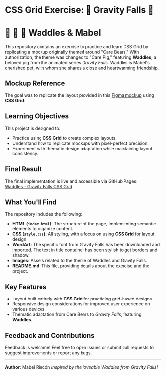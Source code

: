 # CSS Grid Exercise: :rainbow: Gravity Falls :rainbow:
# :pig: :sparkling_heart: :girl: Waddles & Mabel


This repository contains an exercise to practice and learn CSS Grid by replicating a mockup originally themed around "Care Bears." With authorization, the theme was changed to "Care Pig," featuring **Waddles**, a beloved pig from the animated series *Gravity Falls*. Waddles is Mabel's cherished pet, with whom she shares a close and heartwarming friendship.

## Mockup Reference

The goal was to replicate the layout provided in this [Figma mockup](https://www.figma.com/design/YKCHtJHfeCBGto7YsxWPOE/CSS-Grid---Care-Bears?node-id=0-1&p=f&t=vDFXergbsfDT0QIi-0) using **CSS Grid**.

## Learning Objectives

This project is designed to:

- Practice using **CSS Grid** to create complex layouts.
- Understand how to replicate mockups with pixel-perfect precision.
- Experiment with thematic design adaptation while maintaining layout consistency.

## Final Result

The final implementation is live and accessible via GitHub Pages:  
[Waddles - Gravity Falls CSS Grid](https://mabelrincon.github.io/waddles-gravity-falls-css-grid/)

## What You'll Find

The repository includes the following:

- **HTML (`index.html`)**: The structure of the page, implementing semantic elements to organize content.
- **CSS (`style.css`)**: All styling, with a focus on using **CSS Grid** for layout design.
- **WordArt**: The specific font from Gravity Falls has been downloaded and imported. The text in title container has been stylish to get borders and shadow. 
- **Images**: Assets related to the theme of Waddles and Gravity Falls.
- **README.md**: This file, providing details about the exercise and the project.

## Key Features

- Layout built entirely with **CSS Grid** for practicing grid-based designs.
- Responsive design considerations for improved user experience on various devices.
- Thematic adaptation from Care Bears to *Gravity Falls*, featuring **Waddles**.

## Feedback and Contributions

Feedback is welcome! Feel free to open issues or submit pull requests to suggest improvements or report any bugs.

------

**Author**: Mabel Rincón
*Inspired by the loveable Waddles from Gravity Falls!*

